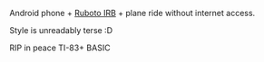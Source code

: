 Android phone + [Ruboto IRB](https://play.google.com/store/apps/details?id=org.ruboto.irb&hl=en) + plane ride without internet access.

Style is unreadably terse :D

RIP in peace TI-83+ BASIC
